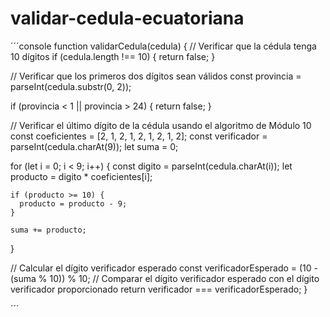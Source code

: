 # validar-cedula-ecuatoriana

´´´console
function validarCedula(cedula) {
   // Verificar que la cédula tenga 10 dígitos
  if (cedula.length !== 10) {
    return false;
  }

  // Verificar que los primeros dos dígitos sean válidos
  const provincia = parseInt(cedula.substr(0, 2));
  
  if (provincia < 1 || provincia > 24) {
    return false;
  }

  // Verificar el último dígito de la cédula usando el algoritmo de Módulo 10
  const coeficientes = [2, 1, 2, 1, 2, 1, 2, 1, 2];
  const verificador = parseInt(cedula.charAt(9));
  let suma = 0;

  for (let i = 0; i < 9; i++) {
    const digito = parseInt(cedula.charAt(i));
    let producto = digito * coeficientes[i];

    if (producto >= 10) {
      producto = producto - 9;
    }

    suma += producto;
  }

  // Calcular el dígito verificador esperado
  const verificadorEsperado = (10 - (suma % 10)) % 10;
  // Comparar el dígito verificador esperado con el dígito verificador proporcionado
  return verificador === verificadorEsperado;
}

´´´
